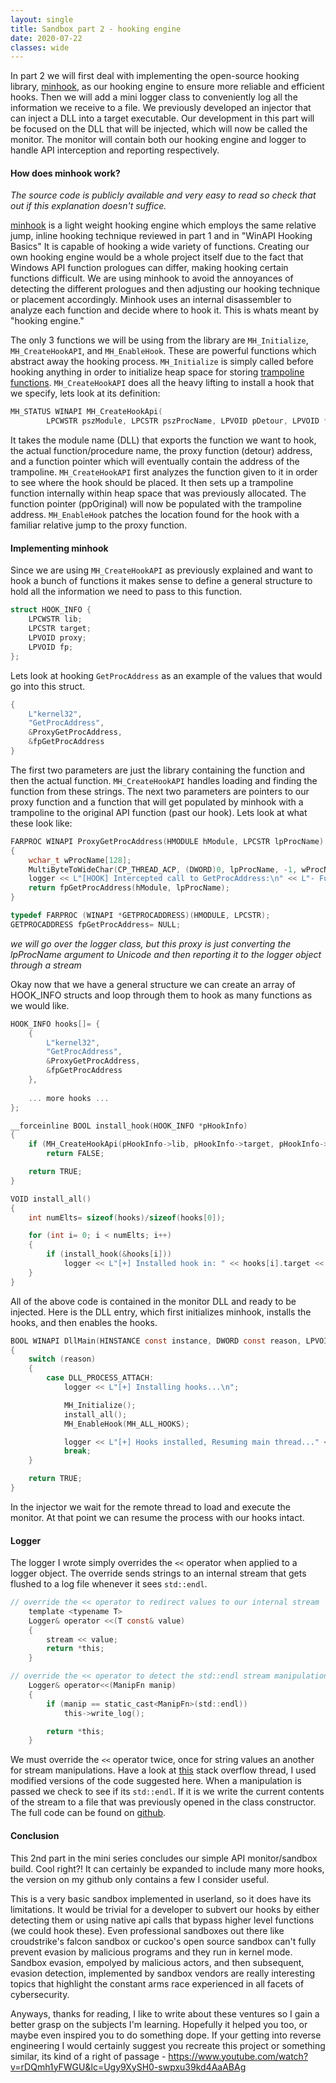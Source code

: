 ```yaml
---
layout: single
title: Sandbox part 2 - hooking engine 
date: 2020-07-22
classes: wide
---
```


In part 2 we will first deal with implementing the open-source hooking library, [minhook](https://www.codeproject.com/Articles/44326/MinHook-The-Minimalistic-x-x-API-Hooking-Libra), as our hooking engine to ensure more reliable and efficient hooks. Then we will add a mini logger class to conveniently log all the information we receive to a file. We previously developed an injector that can inject a DLL into a target executable. Our development in this part will be focused on the DLL that will be injected, which will now be called the monitor. The monitor will contain both our hooking engine and logger to handle API interception and reporting respectively.

#### How does minhook work?

*The source code is publicly available and very easy to read so check that out if this explanation doesn't suffice.*

[minhook](https://www.codeproject.com/Articles/44326/MinHook-The-Minimalistic-x-x-API-Hooking-Libra) is a light weight hooking engine which employs the same relative jump, inline hooking technique reviewed in part 1 and in "WinAPI Hooking Basics" It is capable of hooking a wide variety of functions. Creating our own hooking engine would be a whole project itself due to the fact that Windows API function prologues can differ, making hooking certain functions difficult. We are using minhook to avoid the annoyances of detecting the different prologues and then adjusting our hooking technique or placement accordingly. Minhook uses an internal disassembler to analyze each function and decide where to hook it. This is whats meant by "hooking engine."

The only 3 functions we will be using from the library are `MH_Initialize`, `MH_CreateHookAPI`, and `MH_EnableHook`. These are powerful functions which abstract away the hooking process. `MH_Initialize` is simply called before hooking anything in order to initialize heap space for storing [trampoline functions](http://jbremer.org/x86-api-hooking-demystified/#ah-trampoline). `MH_CreateHookAPI` does all the heavy lifting to install a hook that we specify, lets look at its definition:

```c
MH_STATUS WINAPI MH_CreateHookApi(
        LPCWSTR pszModule, LPCSTR pszProcName, LPVOID pDetour, LPVOID *ppOriginal);
```

It takes the module name (DLL) that exports the function we want to hook, the actual function/procedure name, the proxy function (detour) address, and a function pointer which will eventually contain the address of the trampoline. `MH_CreateHookAPI` first analyzes the function given to it in order to see where the hook should be placed. It then sets up a trampoline function internally within heap space that was previously allocated. The function pointer (ppOriginal) will now be populated with the trampoline address. `MH_EnableHook` patches the location found for the hook with a familiar relative jump to the proxy function.

#### Implementing minhook

Since we are using `MH_CreateHookAPI` as previously explained and want to hook a bunch of functions it makes sense to define a general structure to hold all the information we need to pass to this function. 

```c
struct HOOK_INFO {
    LPCWSTR lib;
    LPCSTR target;
    LPVOID proxy;
    LPVOID fp;
};
```

Lets look at hooking `GetProcAddress` as an example of the values that would go into this struct. 

```c
{
	L"kernel32", 
	"GetProcAddress",
	&ProxyGetProcAddress,
	&fpGetProcAddress
}
```

The first two parameters are just the library containing the function and then the actual function. `MH_CreateHookAPI` handles loading and finding the function from these strings. The next two parameters are pointers to our proxy function and a function that will get populated by minhook with a trampoline to the original API function (past our hook). Lets look at what these look like:

```c
FARPROC WINAPI ProxyGetProcAddress(HMODULE hModule, LPCSTR lpProcName)
{
    wchar_t wProcName[128];
    MultiByteToWideChar(CP_THREAD_ACP, (DWORD)0, lpProcName, -1, wProcName, 128);
    logger << L"[HOOK] Intercepted call to GetProcAddress:\n" << L"- Function Name: " << 		wProcName << std::endl;
    return fpGetProcAddress(hModule, lpProcName);
}

typedef FARPROC (WINAPI *GETPROCADDRESS)(HMODULE, LPCSTR);
GETPROCADDRESS fpGetProcAddress= NULL;
```

*we will go over the logger class, but this proxy is just converting the lpProcName argument to Unicode and then reporting it to the logger object through a stream*

Okay now that we have a general structure we can create an array of HOOK_INFO structs and loop through them to hook as many functions as we would like.

```c
HOOK_INFO hooks[]= {
    {
        L"kernel32", 
        "GetProcAddress",
        &ProxyGetProcAddress,
        &fpGetProcAddress
    },
    
    ... more hooks ...
};

__forceinline BOOL install_hook(HOOK_INFO *pHookInfo)
{
    if (MH_CreateHookApi(pHookInfo->lib, pHookInfo->target, pHookInfo->proxy, (LPVOID *)			(pHookInfo->fp)) != MH_OK)
        return FALSE;

    return TRUE;
}

VOID install_all()
{
    int numElts= sizeof(hooks)/sizeof(hooks[0]);

    for (int i= 0; i < numElts; i++)
    {
        if (install_hook(&hooks[i]))
            logger << L"[+] Installed hook in: " << hooks[i].target << "\n";
    }
}
```

All of the above code is contained in the monitor DLL and ready to be injected. Here is the DLL entry, which first initializes minhook, installs the hooks, and then enables the hooks.

```c
BOOL WINAPI DllMain(HINSTANCE const instance, DWORD const reason, LPVOID const reserved)  
{
    switch (reason)
    {
        case DLL_PROCESS_ATTACH:
            logger << L"[+] Installing hooks...\n";

            MH_Initialize();
            install_all();
            MH_EnableHook(MH_ALL_HOOKS);

            logger << L"[+] Hooks installed, Resuming main thread..." << std::endl;
            break;
    }

    return TRUE;  
}
```

In the injector we wait for the remote thread to load and execute the monitor. At that point we can resume the process with our hooks intact.

#### Logger

The logger I wrote simply overrides the `<<` operator when applied to a logger object. The override sends strings to an internal stream that gets flushed to a log file whenever it sees `std::endl`. 

```c
// override the << operator to redirect values to our internal stream
    template <typename T> 
    Logger& operator <<(T const& value) 
    {   
        stream << value;
        return *this;
    }

// override the << operator to detect the std::endl stream manipulation
    Logger& operator<<(ManipFn manip)
    { 
        if (manip == static_cast<ManipFn>(std::endl))
            this->write_log();

        return *this;
    }
```

We must override the `<<` operator twice, once for string values an another for stream manipulations. Have a look at [this](https://stackoverflow.com/questions/511768/how-to-use-my-logging-class-like-a-std-c-stream) stack overflow thread, I used modified versions of the code suggested here. When a manipulation is passed we check to see if its `std::endl`. If it is we write the current contents of the stream to a file that was previously opened in the class constructor. The full code can be found on [github](https://github.com/jayo78/win-api-monitor/blob/master/Monitor/logger.h).

#### Conclusion

This 2nd part in the mini series concludes our simple API monitor/sandbox build. Cool right?! It can certainly be expanded to include many more hooks, the version on my github only contains a few I consider useful. 

This is a very basic sandbox implemented in userland, so it does have its limitations. It would be trivial for a developer to subvert our hooks by either detecting them or using native api calls that bypass higher level functions (we could hook these). Even professional sandboxes out there like croudstrike's falcon sandbox or cuckoo's open source sandbox can't fully prevent evasion by malicious programs and they run in kernel mode. Sandbox evasion, empolyed by malicious actors, and then subsequent, evasion detection, implemented by sandbox vendors are really interesting topics that highlight the constant arms race experienced in all facets of cybersecurity.

Anyways, thanks for reading, I like to write about these ventures so I gain a better grasp on the subjects I'm learning. Hopefully it helped you too, or maybe even inspired you to do something dope. If  your getting into reverse engineering I would certainly suggest you recreate this project or something similar, its kind of a right of passage - https://www.youtube.com/watch?v=rDQmh1yFWGU&lc=Ugy9XySH0-swpxu39kd4AaABAg 

 